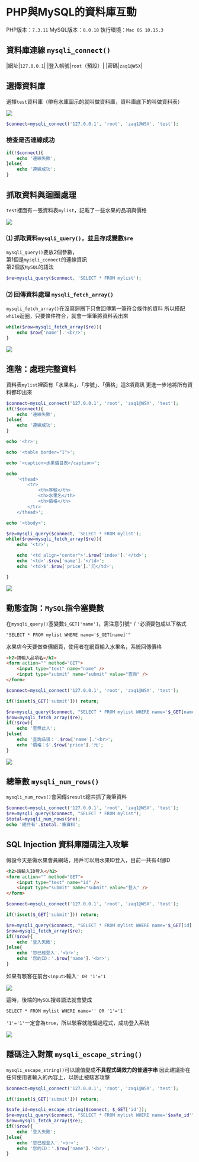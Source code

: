 # PHP與MySQL的資料庫互動

PHP版本：`7.3.11`
MySQL版本：`8.0.18`
執行環境：`Mac OS 10.15.3`

## 資料庫連線 `mysqli_connect()`

|網址|`127.0.0.1`|
|登入帳號|`root`（預設）|
|密碼|`zaq1@WSX`|

## 選擇資料庫

選擇`test`資料庫（帶有水庫圖示的就叫做資料庫，資料庫底下的叫做資料表）

![](https://raw.githubusercontent.com/ianchen0419/notes/master/img/PHP與MySQL的資料庫互動/01.png)

```php
$connect=mysqli_connect('127.0.0.1', 'root', 'zaq1@WSX', 'test');
```

### 檢查是否連線成功

```php
if(!$connect){
	echo '連線失敗';
}else{
	echo '連線成功';
}
```

## 抓取資料與迴圈處理

`test`裡面有一張資料表`mylist`，記載了一些水果的品項與價格

![](https://raw.githubusercontent.com/ianchen0419/notes/master/img/PHP與MySQL的資料庫互動/02.png)

### ⑴ 抓取資料`mysqli_query()`，並且存成變數`$re`

`mysqli_query()`要放2個參數，  
第1個是`mysqli_connect`的連線資訊  
第2個放`MySQL`的語法

```php
$re=mysqli_query($connect, 'SELECT * FROM mylist');
```

### ⑵ 回傳資料處理 `mysqli_fetch_array()`

`mysqli_fetch_array()`在沒寫迴圈下只會回傳第一筆符合條件的資料
所以搭配`while`迴圈，只要條件符合，就會一筆筆將資料丟出來

```php
while($row=mysqli_fetch_array($re)){
	echo $row['name'].'<br/>';
}
```

![](https://raw.githubusercontent.com/ianchen0419/notes/master/img/PHP與MySQL的資料庫互動/03.png)

## 進階：處理完整資料

資料表`mylist`裡面有「水果名」、「序號」、「價格」這3項資訊
更進一步地將所有資料都印出來

```php
$connect=mysqli_connect('127.0.0.1', 'root', 'zaq1@WSX', 'test');
if(!$connect){
	echo '連線失敗';
}else{
	echo '連線成功';
}

echo '<hr>';

echo '<table border="1">';

echo '<caption>水果價目表</caption>';

echo 
	'<thead>
		<tr>
			<th>序號</th>
			<th>水果名</th>
			<th>價格</th>
		</tr>
	</thead>';

echo '<tbody>';

$re=mysqli_query($connect, 'SELECT * FROM mylist');
while($row=mysqli_fetch_array($re)){
	echo '<tr>';

	echo '<td align="center">'.$row['index'].'</td>';
	echo '<td>'.$row['name'].'</td>';
	echo '<td>$'.$row['price'].'元</td>';

}
```

![](https://raw.githubusercontent.com/ianchen0419/notes/master/img/PHP與MySQL的資料庫互動/04.png)


## 動態查詢：`MySQL`指令塞變數

在`mysqli_query()`塞變數`$_GET['name']`，需注意引號`"` / `'`必須要包成以下格式

```
"SELECT * FROM mylist WHERE name='$_GET[name]'"

```

水果店今天要做查價網頁，使用者在網頁輸入水果名，系統回傳價格

```html
<h2>請輸入品項名</h2>
<form action="" method="GET">
	<input type="text" name="name" />
	<input type="submit" name="submit" value="查詢" />
</form>
```

```php
$connect=mysqli_connect('127.0.0.1', 'root', 'zaq1@WSX', 'test');

if(!isset($_GET['submit'])) return;

$re=mysqli_query($connect, "SELECT * FROM mylist WHERE name='$_GET[name]'");
$row=mysqli_fetch_array($re);
if(!$row){
	echo '查無此人';
}else{
	echo '查詢品項：'.$row['name'].'<br>';
	echo '價格：$'.$row['price'].'元';
}
```

![](https://raw.githubusercontent.com/ianchen0419/notes/master/img/PHP與MySQL的資料庫互動/05.gif)

## 總筆數 `mysqli_num_rows()`

`mysqli_num_rows()`會回傳`$result`總共抓了幾筆資料

```php
$connect=mysqli_connect('127.0.0.1', 'root', 'zaq1@WSX', 'test');
$re=mysqli_query($connect, "SELECT * FROM mylist");
$total=mysqli_num_rows($re);
echo '總共有'.$total.'筆資料';
```

## SQL Injection 資料庫隱碼注入攻擊

假設今天是做水果會員網站，用戶可以用水果ID登入，目前一共有4個ID

```html
<h2>請輸入ID登入</h2>
<form action="" method="GET">
	<input type="text" name="id" />
	<input type="submit" name="submit" value="登入" />
</form>
```

```php
$connect=mysqli_connect('127.0.0.1', 'root', 'zaq1@WSX', 'test');

if(!isset($_GET['submit'])) return;

$re=mysqli_query($connect, "SELECT * FROM mylist WHERE name='$_GET[id]'");
$row=mysqli_fetch_array($re);
if(!$row){
	echo '登入失敗';
}else{
	echo '您已經登入'.'<br>';
	echo '您的ID：'.$row['name'].'<br>';
}
```

如果有駭客在前台`<input>`輸入`' OR '1'='1`

![](https://raw.githubusercontent.com/ianchen0419/notes/master/img/PHP與MySQL的資料庫互動/06.png)

這時，後端的`MySQL`搜尋語法就會變成

```MySQL
SELECT * FROM mylist WHERE name='' OR '1'='1'
```

`'1'='1'`一定會為`true`，所以駭客就能騙過程式，成功登入系統

![](https://raw.githubusercontent.com/ianchen0419/notes/master/img/PHP與MySQL的資料庫互動/07.png)

## 隱碼注入對策 `mysqli_escape_string()`

`mysqli_escape_string()`可以讓值變成**不具程式碼效力的普通字串**
因此建議掛在任何使用者輸入的內容上，以防止被駭客攻擊


```php
$connect=mysqli_connect('127.0.0.1', 'root', 'zaq1@WSX', 'test');

if(!isset($_GET['submit'])) return;

$safe_id=mysqli_escape_string($connect, $_GET['id']);
$re=mysqli_query($connect, "SELECT * FROM mylist WHERE name='$safe_id'");
$row=mysqli_fetch_array($re);
if(!$row){
	echo '登入失敗';
}else{
	echo '您已經登入'.'<br>';
	echo '您的ID：'.$row['name'].'<br>';
}
```

